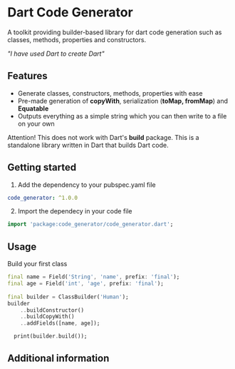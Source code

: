 # Dart Code Generator

A toolkit providing builder-based library for dart code generation such as classes, methods, properties and constructors.

*"I have used Dart to create Dart"*

## Features

- Generate classes, constructors, methods, properties with ease
- Pre-made generation of **copyWith**, serialization (**toMap, fromMap**) and **Equatable**
- Outputs everything as a simple string which you can then write to a file on your own

Attention! This does not work with Dart's **build** package. This is a standalone library written in Dart that builds Dart code.

## Getting started

1. Add the dependency to your pubspec.yaml file
```yaml
code_generator: ^1.0.0
```

2. Import the dependecy in your code file
```dart
import 'package:code_generator/code_generator.dart';
```

## Usage

Build your first class
```dart
final name = Field('String', 'name', prefix: 'final');
final age = Field('int', 'age', prefix: 'final');
  
final builder = ClassBuilder('Human');
builder
    ..buildConstructor()
    ..buildCopyWith()
    ..addFields([name, age]);

  print(builder.build());
```

## Additional information